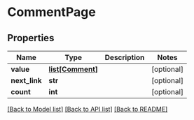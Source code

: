 # CommentPage

## Properties
Name | Type | Description | Notes
------------ | ------------- | ------------- | -------------
**value** | [**list[Comment]**](Comment.md) |  | [optional] 
**next_link** | **str** |  | [optional] 
**count** | **int** |  | [optional] 

[[Back to Model list]](../README.md#documentation-for-models) [[Back to API list]](../README.md#documentation-for-api-endpoints) [[Back to README]](../README.md)



